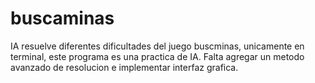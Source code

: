 # buscaminas
IA resuelve diferentes dificultades del juego buscminas, unicamente en terminal, este programa es una practica de IA.
Falta agregar un metodo avanzado de resolucion e implementar interfaz grafica.
